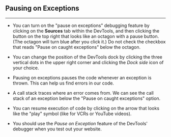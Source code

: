 ## Pausing on Exceptions
<hr />

* You can turn on the "pause on exceptions" debugging feature by clicking on the **Sources** tab within the DevTools, and then clicking the button on the top right that looks like an octagon with a pause button. (The octagon will turn blue after you click it.) Do not check the checkbox that reads "Pause on caught exceptions" below the octagon.

* You can change the position of the DevTools dock by clicking the three vertical dots in the upper right corner and clicking the _Dock side_ icon of your choice.

* Pausing on exceptions pauses the code whenever an exception is thrown. This can help us find errors in our code.

* A call stack traces where an error comes from. We can see the call stack of an exception below the "Pause on caught exceptions" option.

* You can resume execution of code by clicking on the arrow that looks like the "play" symbol (like for VCRs or YouTube videos). 

* You should use the _Pause on Exception_ feature of the DevTools' debugger when you test out your website. 